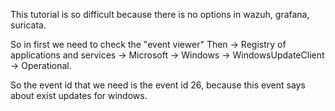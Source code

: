 This tutorial is so difficult because there is no options in wazuh, grafana, suricata.

So in first we need to check the "event viewer" Then -> Registry of applications and services -> Microsoft -> Windows -> WindowsUpdateClient -> Operational.

So the event id that we need is the event id 26, because this event says about exist updates for windows.
